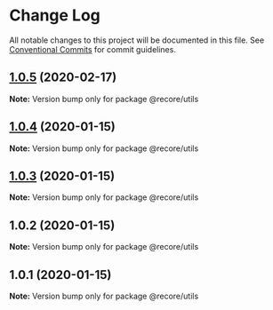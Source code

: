 # Change Log

All notable changes to this project will be documented in this file.
See [Conventional Commits](https://conventionalcommits.org) for commit guidelines.

## [1.0.5](https://github.com/recore/recore/compare/@recore/utils@1.0.4...@recore/utils@1.0.5) (2020-02-17)

**Note:** Version bump only for package @recore/utils





## [1.0.4](https://github.com/recore/recore/compare/@recore/utils@1.0.3...@recore/utils@1.0.4) (2020-01-15)

**Note:** Version bump only for package @recore/utils





## [1.0.3](https://github.com/recore/recore/compare/@recore/utils@1.0.2...@recore/utils@1.0.3) (2020-01-15)

**Note:** Version bump only for package @recore/utils





## 1.0.2 (2020-01-15)

**Note:** Version bump only for package @recore/utils





## 1.0.1 (2020-01-15)

**Note:** Version bump only for package @recore/utils
